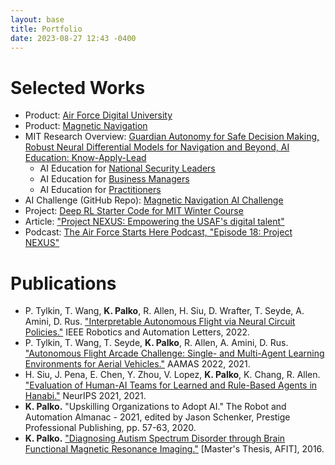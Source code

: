 ```yaml
---
layout: base
title: Portfolio
date: 2023-08-27 12:43 -0400
---
```

# Selected Works
- Product: [Air Force Digital University][digital-u]
- Product: [Magnetic Navigation](https://www.sandboxaq.com/press/sandboxaq-successfully-tests-its-quantum-navigation-system-with-the-u-s-air-force-completing-test-flights-eight-months-ahead-of-schedule)
- MIT Research Overview: [Guardian Autonomy for Safe Decision Making, Robust Neural Differential Models for Navigation and Beyond, AI Education: Know-Apply-Lead](https://aia.mit.edu/research/)
  - AI Education for [National Security Leaders][ai4nsl]
  - AI Education for [Business Managers][learning-machines]
  - AI Education for [Practitioners][ai-practice]
- AI Challenge (GitHub Repo): [Magnetic Navigation AI Challenge](https://github.com/MIT-AI-Accelerator/MagNav.jl)
- Project: [Deep RL Starter Code for MIT Winter Course](https://github.com/kapalko/afa-iap)
- Article: ["Project NEXUS: Empowering the USAF's digital talent"][nexus]
- Podcast: [The Air Force Starts Here Podcast, "Episode 18: Project NEXUS"](https://podcasts.apple.com/us/podcast/developing-mach-21-airmen-epi-18-project-nexus/id1451609095?i=1000454772224)

# Publications
- P. Tylkin, T. Wang, **K. Palko**, R. Allen, H. Siu, D. Wrafter, T. Seyde, A. Amini, D. Rus. ["Interpretable Autonomous Flight via Neural Circuit Policies."][ncp] IEEE Robotics and Automation Letters, 2022.
- P. Tylkin, T. Wang, T. Seyde, **K. Palko**, R. Allen, A. Amini, D. Rus. ["Autonomous Flight Arcade Challenge: Single- and Multi-Agent Learning Environments for Aerial Vehicles."][flight-arcade] AAMAS 2022, 2021.
- H. Siu, J. Pena, E. Chen, Y. Zhou, V. Lopez, **K. Palko**, K. Chang, R. Allen. ["Evaluation of Human-AI Teams for Learned and Rule-Based Agents in Hanabi."][hanabi] NeurIPS 2021, 2021.
- **K. Palko.** "Upskilling Organizations to Adopt AI." The Robot and Automation Almanac - 2021, edited by Jason Schenker, Prestige Professional Publishing, pp. 57-63, 2020.
- **K. Palko.** ["Diagnosing Autism Spectrum Disorder through Brain Functional Magnetic Resonance Imaging."][fmri] [Master's Thesis, AFIT], 2016.


[flight-arcade]: https://www.ifaamas.org/Proceedings/aamas2022/pdfs/p1744.pdf
[ncp]: https://ieeexplore.ieee.org/abstract/document/9695287
[hanabi]: https://proceedings.neurips.cc/paper/2021/file/86e8f7ab32cfd12577bc2619bc635690-Paper.pdf
[digital-u]: https://digitalu.af.mil/
[magnav-challenge]: https://arxiv.org/pdf/2007.12158.pdf
[nexus]: https://www.af.mil/News/Article-Display/Article/2019866/project-nexus-empowering-the-usafs-digital-talent/
[fmri]: https://scholar.afit.edu/cgi/viewcontent.cgi?article=1247&context=etd
[afarcade]: https://github.com/kapalko/afa-iap
[ai4nsl]: https://news.mit.edu/2023/educating-national-security-leaders-ai-0630
[learning-machines]: https://www.learningmachinestraining.com/
[ai-practice]: https://news.mit.edu/2023/ai-training-program-us-air-force-0111